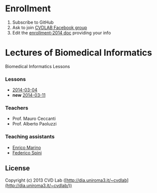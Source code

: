 # Enrollment

1. Subscribe to GitHub
2. Ask to join [CVDLAB Facebook group](https://www.facebook.com/groups/cvdlab/)
3. Edit the [enrollment-2014 doc](https://www.facebook.com/notes/cvdlab/enrollment-2014/458764394224011) providing your info

# Lectures of Biomedical Informatics

Biomedical Informatics Lessons

### Lessons

- [2014-03-04](lessons/2014-03-04)
- **new** [2014-03-11](lessons/2014-03-11)

### Teachers

- Prof. Mauro Ceccanti
- Prof. Alberto Paoluzzi

### Teaching assistants

- [Enrico Marino](http://enricomarino.com)
- [Federico Spini](http://federicospini.com)

## License

Copyright (c) 2013 CVD Lab ([http://dia.uniroma3.it/~cvdlab](http://dia.uniroma3.it/~cvdlab/))

